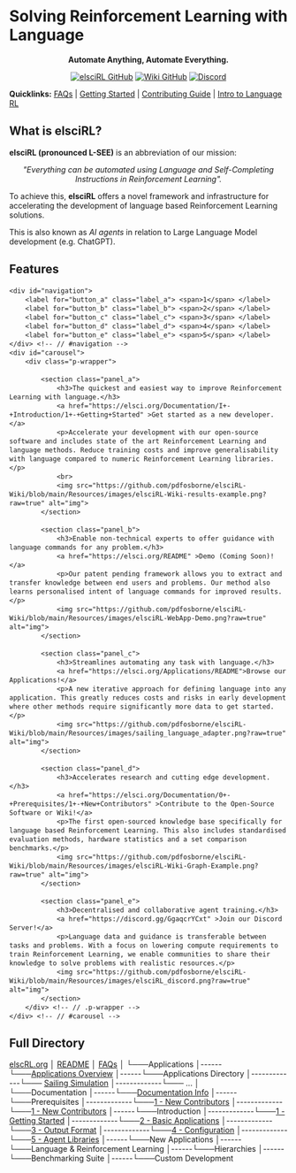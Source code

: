# Solving Reinforcement Learning with Language

<div align="center">

**Automate Anything, Automate Everything.**

</div>

<div align="center">

<a href="https://github.com/pdfosborne/elsciRL">![elsciRL GitHub](https://img.shields.io/github/watchers/pdfosborne/elsciRL?style=for-the-badge&logo=github&label=elsciRL&link=https%3A%2F%2Fgithub.com%2Fpdfosborne%2FelsciRL)</a> <a href="https://github.com/pdfosborne/elsciRL-Wiki">![Wiki GitHub](https://img.shields.io/github/watchers/pdfosborne/elsciRL-Wiki?style=for-the-badge&logo=github&label=elsciRL-Wiki&link=https%3A%2F%2Fgithub.com%2Fpdfosborne%2FelsciRL-Wiki)</a> <a href="https://discord.gg/GgaqcrYCxt">![Discord](https://img.shields.io/discord/1310579689315893248?style=for-the-badge&logo=discord&label=Discord&link=https%3A%2F%2Fdiscord.com%2Fchannels%2F1184202186469683200%2F1184202186998173878)</a>

</div>

**Quicklinks:**  [FAQs](<./FAQs.md>) | [Getting Started](<./Documentation/I - Introduction/1 - Getting Started.md>) | [Contributing Guide](<./Documentation/0 - Prerequisites/1 - New Contributors.md>) | [Intro to Language RL](<./Documentation/III - Language RL/1 - Introduction to Language RL.md>)


## What is elsciRL?

**elsciRL (pronounced L-SEE)** is an abbreviation of our mission: 

<div align="center">
 <i>"Everything can be automated using Language and Self-Completing Instructions in Reinforcement Learning".</i>
</div>

To achieve this, **elsciRL** offers a novel framework and infrastructure for accelerating the development of language based Reinforcement Learning solutions.

This is also known as *AI agents* in relation to Large Language Model development (e.g. ChatGPT).

## Features
<div id="container"> 
    <input hidden type="radio" name="carousel-control" id="button_a" checked/>
    <input hidden type="radio" name="carousel-control" id="button_b"/>
    <input hidden type="radio" name="carousel-control" id="button_c"/>
    <input hidden type="radio" name="carousel-control" id="button_d"/>     
    <input hidden type="radio" name="carousel-control" id="button_e"/>        
            
    <div id="navigation">
        <label for="button_a" class="label_a"> <span>1</span> </label>
        <label for="button_b" class="label_b"> <span>2</span> </label>
        <label for="button_c" class="label_c"> <span>3</span> </label>
        <label for="button_d" class="label_d"> <span>4</span> </label>
        <label for="button_e" class="label_e"> <span>5</span> </label>
    </div> <!-- // #navigation -->       
    <div id="carousel">
        <div class="p-wrapper">
                    
            <section class="panel_a">
                <h3>The quickest and easiest way to improve Reinforcement Learning with language.</h3>
                <a href="https://elsci.org/Documentation/I+-+Introduction/1+-+Getting+Started" >Get started as a new developer.</a>
                <p>Accelerate your development with our open-source software and includes state of the art Reinforcement Learning and language methods. Reduce training costs and improve generalisability with language compared to numeric Reinforcement Learning libraries.</p>
                <br>
				<img src="https://github.com/pdfosborne/elsciRL-Wiki/blob/main/Resources/images/elsciRL-Wiki-results-example.png?raw=true" alt="img">
            </section>
                    
            <section class="panel_b">
                <h3>Enable non-technical experts to offer guidance with language commands for any problem.</h3>
                <a href="https://elsci.org/README" >Demo (Coming Soon)!</a>
                <p>Our patent pending framework allows you to extract and transfer knowledge between end users and problems. Our method also learns personalised intent of language commands for improved results.</p>
                <img src="https://github.com/pdfosborne/elsciRL-Wiki/blob/main/Resources/images/elsciRL-WebApp-Demo.png?raw=true" alt="img">
            </section>
                    
            <section class="panel_c">
                <h3>Streamlines automating any task with language.</h3>
                <a href="https://elsci.org/Applications/README">Browse our Applications!</a>
                <p>A new iterative approach for defining language into any application. This greatly reduces costs and risks in early development where other methods require significantly more data to get started.</p>
                <img src="https://github.com/pdfosborne/elsciRL-Wiki/blob/main/Resources/images/sailing_language_adapter.png?raw=true" alt="img">
            </section>
                    
            <section class="panel_d">
                <h3>Accelerates research and cutting edge development.</h3>
                <a href="https://elsci.org/Documentation/0+-+Prerequisites/1+-+New+Contributors" >Contribute to the Open-Source Software or Wiki!</a>
                <p>The first open-sourced knowledge base specifically for language based Reinforcement Learning. This also includes standardised evaluation methods, hardware statistics and a set comparison benchmarks.</p>
                <img src="https://github.com/pdfosborne/elsciRL-Wiki/blob/main/Resources/images/elsciRL-Wiki-Graph-Example.png?raw=true" alt="img">
            </section>
            
            <section class="panel_e">
                <h3>Decentralised and collaborative agent training.</h3>
                <a href="https://discord.gg/GgaqcrYCxt" >Join our Discord Server!</a>
                <p>Language data and guidance is transferable between tasks and problems. With a focus on lowering compute requirements to train Reinforcement Learning, we enable communities to share their knowledge to solve problems with realistic resources.</p>
                <img src="https://github.com/pdfosborne/elsciRL-Wiki/blob/main/Resources/images/elsciRL_discord.png?raw=true" alt="img">
            </section>
        </div> <!-- // .p-wrapper -->
    </div> <!-- // #carousel -->            
            
    
            
            
    
</div> <!-- // #container -->


## Full Directory

<a href="https://elsci.org/" >elscRL.org</a> 
│   <a href="https://elsci.org/Readme   " >README</a> 
│   <a href="https://elsci.org/FAQs   " >FAQs</a> 
│
└───Applications
│------└───<a href="https://elsci.org/Applications/Applications+-+Overview" >Applications Overview</a>
│------└───Applications Directory
│-------------└─── <a href="https://elsci.org/Applications/Applications/2023-sailing-simulation" >Sailing Simulation</a>
│-------------└─── ...
│   
└───Documentation
│------└───<a href="https://elsci.org/Documentation/Documentation+-+Info" >Documentation Info</a>
│------└───Prerequisites
│-------------└───<a href="https://elsci.org/Applications/Documentation/0+-+-+-+Prerequisites/1+-=-+-+New+-+Contributors" >1 - New Contributors</a>
│-------------└───<a href="https://elsci.org/Applications/Documentation/0+-+-+-+Prerequisites/2+-=-+-+Introduction+-+to+-+Reinforcement+-+Learning" >1 - New Contributors</a>
│------└───Introduction
│-------------└───<a href="https://elsci.org/Applications/Documentation/1+-+-+-+Introduction/1+-=-+-+Getting+-+Started" >1 - Getting Started</a>
│-------------└───<a href="https://elsci.org/Applications/Documentation/1+-+-+-+Introduction/2+-=-+-+Basic+-+Applications" >2 - Basic Applications</a>
│-------------└───<a href="https://elsci.org/Applications/Documentation/1+-+-+-+Introduction/3+-=-+-+Output+-+Format" >3 - Output Format</a>
│-------------└───<a href="https://elsci.org/Applications/Documentation/1+-+-+-+Introduction/4+-=-+-+Configuration" >4 - Configuration</a>
│-------------└───<a href="https://elsci.org/Applications/Documentation/1+-+-+-+Introduction/5+-=-+-+Agent+-+Libraries" >5 - Agent Libraries</a>
│------└───New Applications
│------└───Language & Reinforcement Learning
│------└───Hierarchies
│------└───Benchmarking Suite
│------└───Custom Development


